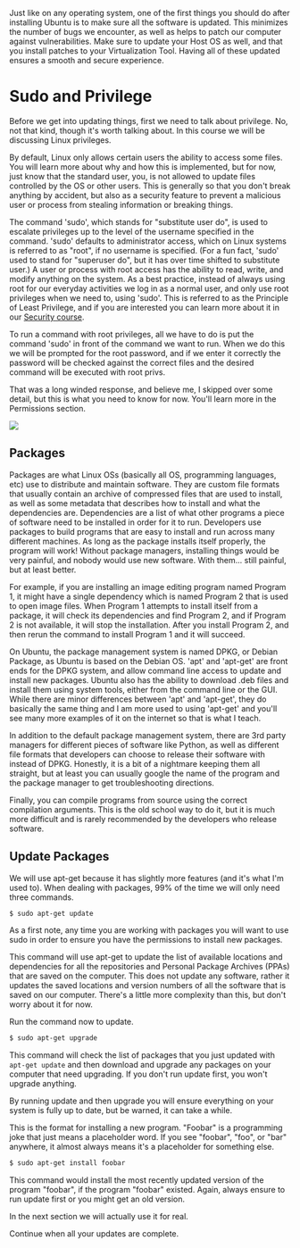 Just like on any operating system, one of the first things you should do
after installing Ubuntu is to make sure all the software is updated.
This minimizes the number of bugs we encounter, as well as helps to
patch our computer against vulnerabilities. Make sure to update your
Host OS as well, and that you install patches to your Virtualization
Tool. Having all of these updated ensures a smooth and secure
experience.

# Sudo and Privilege

Before we get into updating things, first we need to talk about
privilege. No, not that kind, though it's worth talking about. In this
course we will be discussing Linux privileges.

By default, Linux only allows certain users the ability to access some
files. You will learn more about why and how this is implemented, but
for now, just know that the standard user, you, is not allowed to update
files controlled by the OS or other users. This is generally so that you
don't break anything by accident, but also as a security feature to
prevent a malicious user or process from stealing information or
breaking things.

The command 'sudo', which stands for "substitute user do", is used to
escalate privileges up to the level of the username specified in the
command. 'sudo' defaults to administrator access, which on Linux systems
is referred to as "root", if no username is specified. (For a fun fact,
'sudo' used to stand for "superuser do", but it has over time shifted to
substitute user.) A user or process with root access has the ability to
read, write, and modify anything on the system. As a best practice,
instead of always using root for our everyday activities we log in as a
normal user, and only use root privileges when we need to, using 'sudo'.
This is referred to as the Principle of Least Privilege, and if you are
interested you can learn more about it in our [Security
course](https://academy.hoppersroppers.org/mod/assign/view.php?id=894).

To run a command with root privileges, all we have to do is put the
command 'sudo' in front of the command we want to run. When we do this
we will be prompted for the root password, and if we enter it correctly
the password will be checked against the correct files and the desired
command will be executed with root privs.

That was a long winded response, and believe me, I skipped over some
detail, but this is what you need to know for now. You'll learn more in
the Permissions section.

[![](https://files.cdn.thinkific.com/file_uploads/429463/images/48c/227/707/1629593263354.jpg)](https://xkcd.com/149/)

## Packages

Packages are what Linux OSs (basically all OS, programming languages,
etc) use to distribute and maintain software. They are custom file
formats that usually contain an archive of compressed files that are
used to install, as well as some metadata that describes how to install
and what the dependencies are. Dependencies are a list of what other
programs a piece of software need to be installed in order for it to
run. Developers use packages to build programs that are easy to install
and run across many different machines. As long as the package installs
itself properly, the program will work! Without package managers,
installing things would be very painful, and nobody would use new
software. With them... still painful, but at least better.

For example, if you are installing an image editing program named
Program 1, it might have a single dependency which is named Program 2
that is used to open image files. When Program 1 attempts to install
itself from a package, it will check its dependencies and find Program
2, and if Program 2 is not available, it will stop the installation.
After you install Program 2, and then rerun the command to install
Program 1 and it will succeed.

On Ubuntu, the package management system is named DPKG, or Debian
Package, as Ubuntu is based on the Debian OS. 'apt' and 'apt-get' are
front ends for the DPKG system, and allow command line access to update
and install new packages. Ubuntu also has the ability to download .deb
files and install them using system tools, either from the command line
or the GUI. While there are minor differences between 'apt' and
'apt-get', they do basically the same thing and I am more used to using
'apt-get' and you'll see many more examples of it on the internet so
that is what I teach.

In addition to the default package management system, there are 3rd
party managers for different pieces of software like Python, as well as
different file formats that developers can choose to release their
software with instead of DPKG. Honestly, it is a bit of a nightmare
keeping them all straight, but at least you can usually google the name
of the program and the package manager to get troubleshooting
directions.

Finally, you can compile programs from source using the correct
compilation arguments. This is the old school way to do it, but it is
much more difficult and is rarely recommended by the developers who
release software.

## Update Packages

We will use apt-get because it has slightly more features (and it's what
I'm used to). When dealing with packages, 99% of the time we will only
need three commands.

``` default
$ sudo apt-get update
```

As a first note, any time you are working with packages you will want to
use sudo in order to ensure you have the permissions to install new
packages.

This command will use apt-get to update the list of available locations
and dependencies for all the repositories and Personal Package Archives
(PPAs) that are saved on the computer. This does not update any
software, rather it updates the saved locations and version numbers of
all the software that is saved on our computer. There's a little more
complexity than this, but don't worry about it for now.

Run the command now to update.

``` default
$ sudo apt-get upgrade
```

This command will check the list of packages that you just updated with
`apt-get update` and then download and upgrade any packages on your
computer that need upgrading. If you don't run update first, you won't
upgrade anything.

By running update and then upgrade you will ensure everything on your
system is fully up to date, but be warned, it can take a while.

This is the format for installing a new program. "Foobar" is a
programming joke that just means a placeholder word. If you see
"foobar", "foo", or "bar" anywhere, it almost always means it's a
placeholder for something else.

``` default
$ sudo apt-get install foobar
```

This command would install the most recently updated version of the
program "foobar", if the program "foobar" existed. Again, always ensure
to run update first or you might get an old version.

In the next section we will actually use it for real.

Continue when all your updates are complete.
